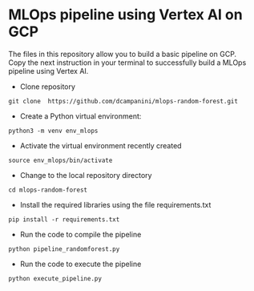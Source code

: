 # MLOps pipeline using Vertex AI on GCP

The files in this repository allow you to build a basic pipeline on GCP. \
Copy the next instruction in your terminal to successfully build a MLOps pipeline using Vertex AI.


 - Clone repository
```
git clone  https://github.com/dcampanini/mlops-random-forest.git
```
 - Create a Python virtual environment:
```
python3 -m venv env_mlops
```
- Activate the virtual environment recently created
```
source env_mlops/bin/activate
```
- Change to the local repository directory
```
cd mlops-random-forest
```
- Install the required libraries using the file requirements.txt
```
pip install -r requirements.txt
```
- Run the code to compile the pipeline
```
python pipeline_randomforest.py
```
- Run the code to execute the pipeline
```
python execute_pipeline.py
```